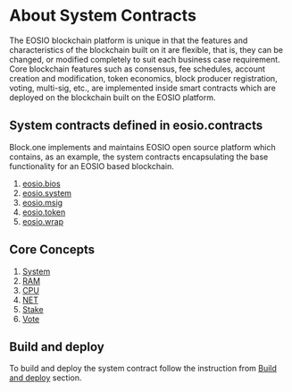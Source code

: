 # About System Contracts

The EOSIO blockchain platform is unique in that the features and characteristics of the blockchain built on it are flexible, that is, they can be changed, or modified completely to suit each business case requirement. Core blockchain features such as consensus, fee schedules, account creation and modification, token economics, block producer registration, voting, multi-sig, etc., are implemented inside smart contracts which are deployed on the blockchain built on the EOSIO platform.

## System contracts defined in eosio.contracts

Block.one implements and maintains EOSIO open source platform which contains, as an example, the system contracts encapsulating the base functionality for an EOSIO based blockchain.

1. [eosio.bios](action-reference/eosio.bios)
2. [eosio.system](action-reference/eosio.system)
3. [eosio.msig](action-reference/eosio.msig)
4. [eosio.token](action-reference/eosio.token)
5. [eosio.wrap](action-reference/eosio.wrap)

## Core Concepts

1. [System](01_core_concepts/01_system.md)
2. [RAM](01_core_concepts/02_ram.md)
3. [CPU](01_core_concepts/03_cpu.md)
4. [NET](01_core_concepts/04_net.md)
5. [Stake](01_core_concepts/05_stake.md)
6. [Vote](01_core_concepts/06_vote.md)

## Build and deploy
To build and deploy the system contract follow the instruction from [Build and deploy](03_build_and_deploy.md) section.